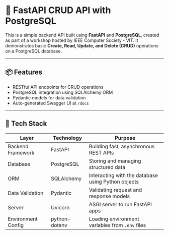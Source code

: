 # 🚀 FastAPI CRUD API with PostgreSQL

This is a simple backend API built using **FastAPI** and **PostgreSQL**, created as part of a workshop hosted by IEEE Computer Society - VIT. It demonstrates basic **Create, Read, Update, and Delete (CRUD)** operations on a PostgreSQL database.

---

## 📦 Features

- RESTful API endpoints for CRUD operations
- PostgreSQL integration using SQLAlchemy ORM
- Pydantic models for data validation
- Auto-generated Swagger UI at `/docs`

---

## 🧰 Tech Stack

| Layer              | Technology     | Purpose                                               |
|--------------------|----------------|--------------------------------------------------------|
| Backend Framework  | FastAPI        | Building fast, asynchronous REST APIs                  |
| Database           | PostgreSQL     | Storing and managing structured data                   |
| ORM                | SQLAlchemy     | Interacting with the database using Python objects     |
| Data Validation    | Pydantic       | Validating request and response models                 |
| Server             | Uvicorn        | ASGI server to run FastAPI apps                        |
| Environment Config | python-dotenv  | Loading environment variables from `.env` files        |
